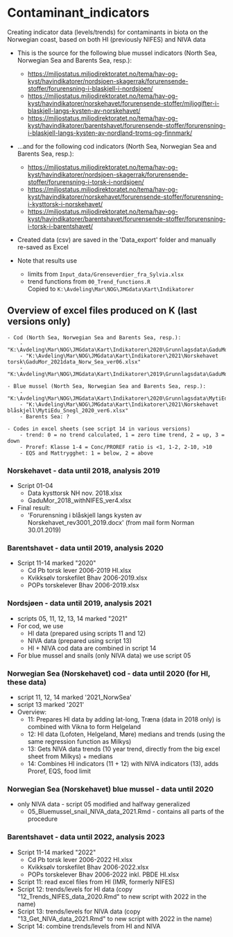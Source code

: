 # Contaminant_indicators

Creating indicator data (levels/trends) for contaminants in biota on the Norwegian coast, based on both HI (previously NIFES) and NIVA data   

  * This is the source for the following blue mussel indicators (North Sea, Norwegian Sea and Barents Sea, resp.):   
  
      - https://miljostatus.miljodirektoratet.no/tema/hav-og-kyst/havindikatorer/nordsjoen-skagerrak/forurensende-stoffer/forurensning-i-blaskjell-i-nordsjoen/  
      - https://miljostatus.miljodirektoratet.no/tema/hav-og-kyst/havindikatorer/norskehavet/forurensende-stoffer/miljogifter-i-blaskjell-langs-kysten-av-norskehavet/  
      - https://miljostatus.miljodirektoratet.no/tema/hav-og-kyst/havindikatorer/barentshavet/forurensende-stoffer/forurensning-i-blaskjell-langs-kysten-av-nordland-troms-og-finnmark/
      
  * ...and for the following cod indicators (North Sea, Norwegian Sea and Barents Sea, resp.):    
  
      - https://miljostatus.miljodirektoratet.no/tema/hav-og-kyst/havindikatorer/nordsjoen-skagerrak/forurensende-stoffer/forurensning-i-torsk-i-nordsjoen/  
      - https://miljostatus.miljodirektoratet.no/tema/hav-og-kyst/havindikatorer/norskehavet/forurensende-stoffer/forurensning-i-kysttorsk-i-norskehavet/  
      - https://miljostatus.miljodirektoratet.no/tema/hav-og-kyst/havindikatorer/barentshavet/forurensende-stoffer/forurensning-i-torsk-i-barentshavet/  
      
  
* Created data (csv) are saved in the 'Data_export' folder and manually re-saved as Excel    
* Note that results use   
    - limits from `Input_data/Grenseverdier_fra_Sylvia.xlsx` 
    - trend functions from `00_Trend_functions.R`  
 Copied to `K:\Avdeling\Mar\NOG\JMGdata\Kart\Indikatorer` 

## Overview of excel files produced on K (last versions only)  

```
- Cod (North Sea, Norwegian Sea and Barents Sea, resp.):    
    - "K:\Avdeling\Mar\NOG\JMGdata\Kart\Indikatorer\2020\Grunnlagsdata\GaduMor_2020data_ver02.xlsx"
    - "K:\Avdeling\Mar\NOG\JMGdata\Kart\Indikatorer\2021\Norskehavet torsk\GaduMor_2021data_Norw_Sea_ver06.xlsx"
    - "K:\Avdeling\Mar\NOG\JMGdata\Kart\Indikatorer\2019\Grunnlagsdata\GaduMor_2020_withNIFES_ver06.xlsx"  

- Blue mussel (North Sea, Norwegian Sea and Barents Sea, resp.):  
    - "K:\Avdeling\Mar\NOG\JMGdata\Kart\Indikatorer\2020\Grunnlagsdata\MytiEdu_Snegl_2020_ver4.xlsx"
    - "K:\Avdeling\Mar\NOG\JMGdata\Kart\Indikatorer\2021\Norskehavet blåskjell\MytiEdu_Snegl_2020_ver6.xlsx"  
    - Barents Sea: ?

- Codes in excel sheets (see script 14 in various versions)   
    - trend: 0 = no trend calculated, 1 = zero time trend, 2 = up, 3 = down
    - Proref: Klasse 1-4 = Conc/PROREF ratio is <1, 1-2, 2-10, >10  
    - EQS and Mattrygghet: 1 = below, 2 = above  
```
    
### Norskehavet - data until 2018, analysis 2019   
* Script 01-04    
    - Data kysttorsk NH nov. 2018.xlsx  
    - GaduMor_2018_withNIFES_ver4.xlsx   
* Final result:   
    - 'Forurensning i blåskjell langs kysten av Norskehavet_rev3001_2019.docx' (from mail form Norman 30.01.2019)  

### Barentshavet - data until 2019, analysis 2020   
* Script 11-14 marked "2020"   
    - Cd Pb torsk lever 2006-2019 HI.xlsx
    - Kvikksølv torskefilet Bhav 2006-2019.xlsx
    - POPs torskelever Bhav 2006-2019.xlsx

### Nordsjøen -  data until 2019, analysis 2021  
* scripts 05, 11, 12, 13, 14 marked "2021"     
* For cod, we use     
    - HI data (prepared using scripts 11 and 12)   
    - NIVA data (prepared using script 13)   
    - HI + NIVA cod data are combined in script 14    
* For blue mussel and snails (only NIVA data) we use script 05   

### Norwegian Sea (Norskehavet) cod - data until 2020 (for HI, these data)       
* script 11, 12, 14 marked '2021_NorwSea'
* script 13 marked '2021'  
* Overview:  
    - 11: Prepares HI data by adding lat-long, Træna (data in 2018 only) is combined with Vikna to form Helgeland  
    - 12: HI data (Lofoten, Helgeland, Møre) medians and trends (using the same regression function as Milkys)   
    - 13: Gets NIVA data trends (10 year trend, directly from the big excel sheet from Milkys) + medians    
    - 14: Combines HI indicators (11 + 12) with NIVA indicators (13), adds Proref, EQS, food limit   
    
### Norwegian Sea (Norskehavet) blue mussel - data until 2020       
* only NIVA data - script 05 modified and halfway generalized
    - 05_Bluemussel_snail_NIVA_data_2021.Rmd - contains all parts of the procedure  

### Barentshavet - data until 2022, analysis 2023   
* Script 11-14 marked "2022"   
    - Cd Pb torsk lever 2006-2022 HI.xlsx
    - Kvikksølv torskefilet Bhav 2006-2022.xlsx
    - POPs torskelever Bhav 2006-2022 inkl. PBDE HI.xlsx   
* Script 11: read excel files from HI (IMR, formerly NIFES)   
* Script 12: trends/levels for HI data (copy "12_Trends_NIFES_data_2020.Rmd" to new script with 2022 in the name)   
* Script 13: trends/levels for NIVA data (copy "13_Get_NIVA_data_2021.Rmd" to new script with 2022 in the name)
* Script 14: combine trends/levels from HI and NIVA  





